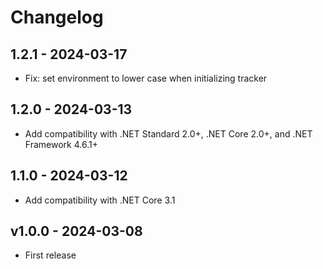 # Changelog

## 1.2.1 - 2024-03-17
* Fix: set environment to lower case when initializing tracker

## 1.2.0 - 2024-03-13
* Add compatibility with .NET Standard 2.0+, .NET Core 2.0+, and .NET Framework 4.6.1+ 

## 1.1.0 - 2024-03-12
* Add compatibility with .NET Core 3.1

## v1.0.0 - 2024-03-08
* First release